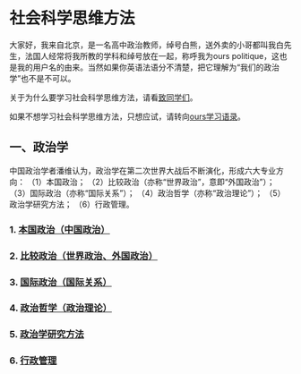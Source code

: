 # 社会科学思维方法

大家好，我来自北京，是一名高中政治教师，绰号白熊，送外卖的小哥都叫我白先生，法国人经常将我所教的学科和绰号放在一起，称呼我为ours politique，这也是我的用户名的由来。当然如果你英语法语分不清楚，把它理解为“我们的政治学”也不是不可以。

关于为什么要学习社会科学思维方法，请看[致同学们](https://github.com/ourspolitique/Systeme/issues/1)。

如果不想学习社会科学思维方法，只想应试，请转向[ours学习语录](https://github.com/ourspolitique/ourspolitique.github.io/issues/1)。

## 一、政治学

中国政治学者潘维认为，政治学在第二次世界大战后不断演化，形成六大专业方向： （1）本国政治； （2）比较政治（亦称“世界政治”，意即“外国政治”）； （3）国际政治（亦称“国际关系”）； （4）政治哲学（亦称“政治理论”）； （5）政治学研究方法； （6）行政管理。

### 1. [本国政治（中国政治）](https://github.com/ourspolitique/Systeme/issues/2)
### 2. [比较政治（世界政治、外国政治）](https://github.com/ourspolitique/Systeme/issues/3)
### 3. [国际政治（国际关系）](https://github.com/ourspolitique/Systeme/issues/4)
### 4. [政治哲学（政治理论）](https://github.com/ourspolitique/Systeme/issues/5)
### 5. [政治学研究方法](https://github.com/ourspolitique/Systeme/issues/6)
### 6. [行政管理](https://github.com/ourspolitique/Systeme/issues/7)
